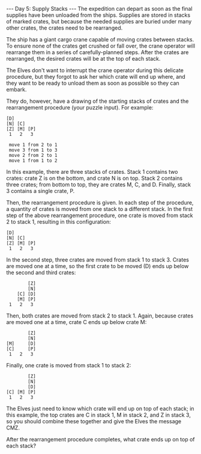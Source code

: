 --- Day 5: Supply Stacks ---
The expedition can depart as soon as the final supplies have been unloaded from the ships. Supplies are stored in stacks of marked crates, but because the needed supplies are buried under many other crates, the crates need to be rearranged.

The ship has a giant cargo crane capable of moving crates between stacks. To ensure none of the crates get crushed or fall over, the crane operator will rearrange them in a series of carefully-planned steps. After the crates are rearranged, the desired crates will be at the top of each stack.

The Elves don't want to interrupt the crane operator during this delicate procedure, but they forgot to ask her which crate will end up where, and they want to be ready to unload them as soon as possible so they can embark.

They do, however, have a drawing of the starting stacks of crates and the rearrangement procedure (your puzzle input). For example:

    [D]    
	[N] [C]    
	[Z] [M] [P]
	 1   2   3 

	 move 1 from 2 to 1
	 move 3 from 1 to 3
	 move 2 from 2 to 1
	 move 1 from 1 to 2

In this example, there are three stacks of crates. Stack 1 contains two crates: crate Z is on the bottom, and crate N is on top. Stack 2 contains three crates; from bottom to top, they are crates M, C, and D. Finally, stack 3 contains a single crate, P.

Then, the rearrangement procedure is given. In each step of the procedure, a quantity of crates is moved from one stack to a different stack. In the first step of the above rearrangement procedure, one crate is moved from stack 2 to stack 1, resulting in this configuration:

	[D]        
	[N] [C]    
	[Z] [M] [P]
	 1   2   3 
	  
In the second step, three crates are moved from stack 1 to stack 3. Crates are moved one at a time, so the first crate to be moved (D) ends up below the second and third crates:

			[Z]
			[N]
		[C] [D]
		[M] [P]
	 1   2   3

Then, both crates are moved from stack 2 to stack 1. Again, because crates are moved one at a time, crate C ends up below crate M:

			[Z]
			[N]
	[M]     [D]
	[C]     [P]
	 1   2   3
												
Finally, one crate is moved from stack 1 to stack 2:

			[Z]
			[N]
			[D]
	[C] [M] [P]
	 1   2   3

The Elves just need to know which crate will end up on top of each stack; in this example, the top crates are C in stack 1, M in stack 2, and Z in stack 3, so you should combine these together and give the Elves the message CMZ.

After the rearrangement procedure completes, what crate ends up on top of each stack?
